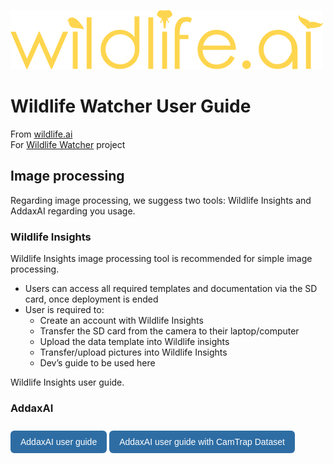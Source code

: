 ![Alt text](../../images/wildlife-ai-logo.png)

# Wildlife Watcher User Guide

From [wildlife.ai](https://wildlife.ai/)  
For [Wildlife Watcher](https://wildlife.ai/projects/wildlife-watcher/) project  

## Image processing

Regarding image processing, we suggess two tools: Wildlife Insights and AddaxAI regarding you usage.

### Wildlife Insights

Wildlife Insights image processing tool is recommended for simple image processing.

- Users can access all required templates and documentation via the SD card, once deployment is ended
- User is required to:
  - Create an account with Wildlife Insights
  - Transfer the SD card from the camera to their laptop/computer
  - Upload the data template into Wildlife insights
  - Transfer/upload pictures into Wildlife Insights
  - Dev’s guide to be used here

Wildlife Insights user guide.  

### AddaxAI


<style>
.button-nav {
  display: inline-block;
  padding: 10px 16px;
  background-color: #2e6da4;
  color: white;
  text-decoration: none;
  border-radius: 6px;
  font-family: sans-serif;
  margin-top: 10px;
}
</style>

<p>
  <a href="pages/md/image_processing_addaxAI" class="button-nav">AddaxAI user guide</a>
  <a href="pages/md/image_processing_addaxAI_camptrap" class="button-nav">AddaxAI user guide with CamTrap Dataset</a>
</p>